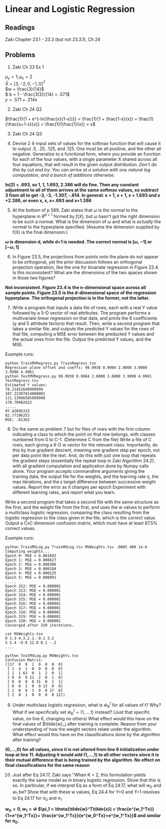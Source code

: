 # Linear and Logistic Regression

## Readings
Zaki Chapter 23.1 - 23.3 (but not 23.3.1), Ch 24

## Problems

1. Zaki Ch 23 Ex 1

$\mu_y = 1; \mu_x = 2$\
$\bar{X} = [3, -2, 0, -1, 0]^T$\
$w = \frac{3}{14}$\
$ b = 1 - \frac{3(2)}{14} = .571$\
$y = .571 + .214x$

2. Zaki Ch 24 Q2

$\frac{1}{1 + e^{-ln(\frac{x}{1-x})}} = \frac{1}{1 + \frac{1-x}{x}} = \frac{1}{\frac{x+1-x}{x}} = \frac{1}{\frac{1}{x}} = x$

3. Zaki Ch 24 Q3

4. Devise 2 4-input sets of values for the softmax function that will cause it to output .5, .25, .125, and .125.  One must be all positive, and the other all negative.  Generalize to a functional form, where you provide an function for each of the four values, with a single parameter X shared across all four equations, that will result in the given output distribution.  *Don't do this by cut and try.  You can arrive at a solution with one natural log computation, and a bunch of additions otherwise.*

**ln(2) = .693, so 1, 1, 1.693, 2.386 will do fine.  Then any constant adjustment
to all of them arrives at the same softmax values, so subtract 3 from all to get -3, -3, -1.307, -.614.  In general: x + 1, x + 1, x + 1.693 and x +2.386, or even x, x, x+.693 and x+1.386**

5. At the bottom of p 589, Zaki states that $\omega$ is the normal to the hyperplane in $R^{d+1}$ formed by  $f(X)$, but $\omega$ hasn't got the right dimension to be such a normal.  What is the dimension of $\omega$ and what is *actually* the normal to the hyperplane specified. (Assume the dimension supplied by f(X) is the final dimension.)

**$\omega$ is dimension d, while d+1 is needed. The correct normal is $[\omega, -1]$ or $[-\omega, 1]$**

6. In Figure 23.5, the projections from points onto the plane do not appear to be orthogonal, yet the prior discussion follows an orthogonal projection operation, like the one for bivariate regression in Figure 23.4.  Is this inconsistent?  What are the dimensions of the two spaces shown in those two figures?

**Not inconsistent.  Figure 23.4 is the n-dimensional space across all sample points.  Figure 23.5 is the d-dimensional space of the regression hyperplane.  The orthogonal projection is in the former, not the latter.**

7. Write a program that inputs a data file of rows, each with a real Y value followed by a 5-D vector of real attributes.  The program performs a multivariate linear regression on that data, and prints the 6 coefficients (y and 5 attribute factors) that result. Then, write a second program that takes a similar file, and outputs the predicted Y values for the rows of that file, computing a MSE error
between the preducted Y values and the actual ones from the file.  Output the predicted Y values, and the MSE.

Example runs:
```
python TrainMVRegress.py TrainRegress.tsv
Regression plane offset and coeffs: 99.9938 0.9984 2.0008 3.0000 3.9998 4.9961
python TestMVRegress.py 99.9938 0.9984 2.0008 3.0000 3.9998 4.9961 TestRegress.tsv
Estimated Y values: 
78.21452649999999
107.22397814000001
111.13996585999998
170.70482622
.....
97.42695315
82.77196253
MSE: .01363
```

8. Do the same as problem 7 but for files of rows with the first column indicating
a class to which the point on that row belongs, with classes numbered from 0 to
C-1.  (Determine C from the file)  Write a file of C rows, each giving a 6-D 
w vector for the relevant class.  Importantly, do this by true gradient descent,
meaning one gradient step per epoch, not per data point like the text. And,
do this with just one loop that repeats the gradient steps (essentially the repeat
loop in Zaki Algorithm 24.2), with all gradient computation and application done
by Numpy calls alone.  Your program accepts commandline arguments giving the
training data, the output file for the weights, and the learning rate $\eta$, the max
iterations, and the $\epsilon$ target difference between successive weight values.
Report the error as it changes per epoch
Experiment with different learning rates, and report what you learn.  

Write a second program that takes a second file with the same 
structure as the first, and the weight file from the first, and uses the 
w values to perform a
multiclass logistic regression, comparing the class resulting from the logistic
regression to the class given in the file, which is the correct value.  
Output a CxC dimension confusion matrix, which must have at least 87.5% correct
values.

Example runs:
```
python TrainMVLog.py TrainMVLog.tsv MVWeights.tsv .0005 400 1e-6
Computing weights...
Epoch 0: MSE = 0.001693
Epoch 1: MSE = 0.000627
Epoch 2: MSE = 0.000306
Epoch 3: MSE = 0.000184
Epoch 4: MSE = 0.000125
Epoch 5: MSE = 0.000091
.....
Epoch 312: MSE = 0.000001
Epoch 313: MSE = 0.000001
Epoch 314: MSE = 0.000001
Epoch 315: MSE = 0.000001
Epoch 316: MSE = 0.000001
Epoch 317: MSE = 0.000001
Epoch 318: MSE = 0.000001
Epoch 319: MSE = 0.000001
Epoch 320: MSE = 0.000001
Converged after 320 iterations.

cat MVWeights.tsv
0 2.3 4.3.2.1.-9.1 3.2
5 2.4 -9.0 12.0 0.1 -.2
....

python TestMVLog.py MVWeights.tsv
Confusion Matrix:
[[17  0  0  1  0  0  0  0]
 [ 1  4  1  0  0  0  0  0]
 [ 1  1 63  0  1  2  0  1]
 [ 0  0  0 21  2  0  1  0]
 [ 0  0  0  0 31  0  1  1]
 [ 0  0  1  0  0 13  0  0]
 [ 1  0  0  3  0  0 17  0]
 [ 2  0  1  0  0  0  0 12]]

```

9. Under multiclass logistic regression, what is $\tilde{w}_K^t$ for all values of t?  Why? What if we specifically set $\tilde{w}_K^t = (1,....1)$ instead?  (Just that specific value, on line 6, changing no others)  What effect would this have on the final values of $\tilde{w}_j after training is complete.  Reason from your understanding of how the weight vectors relate under the algorithm.  What effect would this have on the classifications done by the algorithm after training?

**(0,...,0) for all values, since it is not altered from line 6 initialization under loop at line 11.  Adjusting it would add (1,...,1) to all other vectors since it is their mutual difference that is being trained by the algorithm.  No effect on final classifications for the same reason**

10. Just after Eq 24.17, Zaki says "When K = 2, this formulation yields exactly the same model as in binary logistic regression.  Show that this is so.  In particular, if we interpret Eq as a form of Eq 24.17, what will $w_0$ and $w_1$ be?  Show that with these w values, Eq 24.4 for Y=0 and Y=1 resolves to Eq 24.17 for $\pi_0$ and $\pi_1$

**$w_0 = 0, w_1 = \tilde{w}$
$\pi_1 = \theta(\tilde{w}^T\tilde{x}) = \frac{e^{w_1^Tx}}{1+e^{w_1^Tx}}= \frac{e^{w_1^Tx}}{e^{w_0^Tx}+e^{w_1^Tx}}$ and similar for $\pi_0$.**

